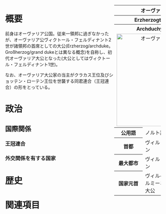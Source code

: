 <table align="right" style="border-collapse: collapse; width: 30%;">
    <tbody>
        <tr>
            <th colspan=3 align="center">オーヴァリア大公領</th>
        </tr>
        <tr>
            <th colspan=3 align="center">Erzherzogtum Vareland</th>
        </tr>
        <tr>
            <th colspan=3 align="center">Archduchy of Auvaria</th>
        </tr>
        <tr>
            <td colspan=3 align="center">
                <img src="http://tanstafl.sakura.ne.jp/trade/img/up/log/343.png" width="300px" alt="オーヴァリア大公領旗">
            </td>
        </tr>
        <tr>
            <th style="width: 50%;">公用語</th>
            <td style="width: 50%;">ノルト語</td>
            <td style="width: 50%;">Nordisch</td>
        </tr>
        <tr>
            <th style="width: 50%;">首都</th>
            <td style="width: 50%;">ヴィルリン</td>
            <td style="width: 50%;">Wierlin</td>
        </tr>
        <tr>
            <th style="width: 50%;">最大都市</th>
            <td style="width: 50%;">ヴィルリン</td>
            <td style="width: 50%;">Wierlin</td>
        </tr>
        <tr>
            <th style="width: 50%;">国家元首</th>
            <td style="width: 50%;">ヴィルヘルミーネ大公</td>
            <td style="width: 50%;">Erzherzogin Wilhelmine</td>
        </tr>
    </tbody>
</table>

# 概要
前身はオーヴァリア公国。従来一領邦に過ぎなかったが、オーヴァリア公ヴィクトール・フェルディナント2世が諸領邦の首席としての大公(Erzherzog/archduke。Großherzog/grand dukeとは異なる概念)を自称し、初代オーヴァリア大公となった(大公としてはヴィクトール・フェルディナント1世)。

なお、オーヴァリア大公家の当主がクラカス王位及びショッテン・ローテン王位を世襲する同君連合（王冠連合）の形をとっている。

# 政治
## 国際関係
### 王冠連合
### 外交関係を有する国家

# 歴史

# 関連項目
